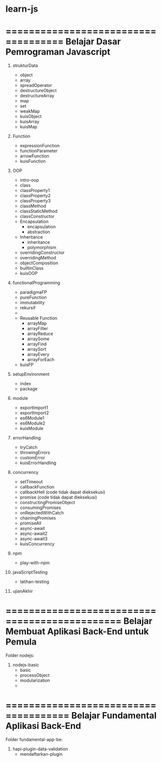 # learn-js

====================================
Belajar Dasar Pemrograman Javascript
====================================
1. strukturData
	- object
	- array
	- spreadOperator
	- destructureObject
	- destructureArray
	- map
	- set
	- weakMap
	- kuisObject
	- kuisArray
	- kuisMap
	
2. Function
	- expressionFunction
	- functionParameter
	- arrowFunction
	- kuisFunction

3. OOP
	- intro-oop
	- class
	- classProperty1
	- classProperty2
	- classProperty3
	- classMethod
	- classStaticMethod
	- classConstructor
	- Encapsulation
		- encapsulation
		- abstraction
	- Inheritance
		- inheritance
		- polymorphism
	- overridingConstructor
	- overridingMethod
	- objectComposition
	- builtinClass
	- kuisOOP

4. functionalProgramming
	- paradigmaFP
	- pureFunction
	- immutability
	- rekursif
	- 
	- Reusable Function
		- arrayMap
		- arrayFilter
		- arrayReduce
		- arraySome
		- arrayFind
		- arraySort
		- arrayEvery
		- arrayForEach
	- kuisFP

5. setupEnvironment
	- index
	- package

6. module
	- exportImport1
	- exportImport2
	- es6Module1
	- es6Module2
	- kuisModule

7. errorHandling
	- tryCatch
	- throwingErrors
	- customError
	- kuisErrorHandling

8. concurrency
	- setTimeout
	- callbackFunction
	- callbackHell (code tidak dapat dieksekusi)
	- promise (code tidak dapat dieksekusi)
	- constructingPromiseObject
	- consumingPromises
	- onRejectedWithCatch
	- chainingPromises
	- promiseAll
	- async-await
	- async-await2
	- async-await3
	- kuisConcurrency

9. npm
	- play-with-npm

10. javaScriptTesting
	- latihan-testing

11. ujianAkhir

==============================================
Belajar Membuat Aplikasi Back-End untuk Pemula
==============================================
Folder nodejs:

1. nodejs-basic
	- basic
	- processObject
	- modularization
	- 

=====================================
Belajar Fundamental Aplikasi Back-End
=====================================
Folder fundamental-app-be:

1. hapi-plugin-data-validation
	- mendaftarkan-plugin